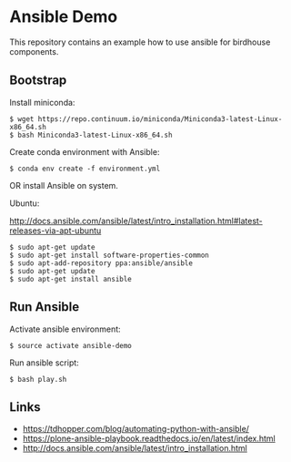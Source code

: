 # Ansible Demo

This repository contains an example how to use ansible for birdhouse components.

## Bootstrap

Install miniconda:

    $ wget https://repo.continuum.io/miniconda/Miniconda3-latest-Linux-x86_64.sh
    $ bash Miniconda3-latest-Linux-x86_64.sh

Create conda environment with Ansible:

    $ conda env create -f environment.yml

OR install Ansible on system.

Ubuntu:

http://docs.ansible.com/ansible/latest/intro_installation.html#latest-releases-via-apt-ubuntu

    $ sudo apt-get update
    $ sudo apt-get install software-properties-common
    $ sudo apt-add-repository ppa:ansible/ansible
    $ sudo apt-get update
    $ sudo apt-get install ansible

## Run Ansible

Activate ansible environment:

    $ source activate ansible-demo

Run ansible script:

    $ bash play.sh

## Links

* https://tdhopper.com/blog/automating-python-with-ansible/
* https://plone-ansible-playbook.readthedocs.io/en/latest/index.html
* http://docs.ansible.com/ansible/latest/intro_installation.html
